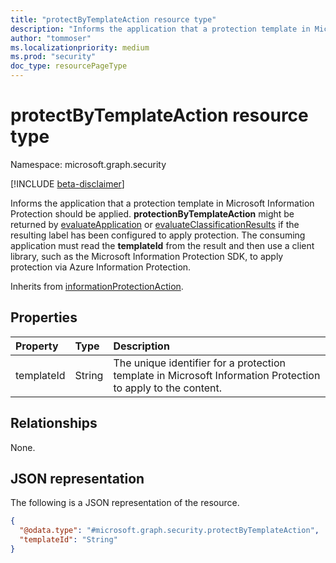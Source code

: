 ```yaml
---
title: "protectByTemplateAction resource type"
description: "Informs the application that a protection template in Microsoft Information Protection should be applied."
author: "tommoser"
ms.localizationpriority: medium
ms.prod: "security"
doc_type: resourcePageType
---
```


# protectByTemplateAction resource type

Namespace: microsoft.graph.security

[!INCLUDE [beta-disclaimer](../../includes/beta-disclaimer.md)]

Informs the application that a protection template in Microsoft Information Protection should be applied. **protectionByTemplateAction** might be returned by [evaluateApplication](../api/security-sensitivitylabel-evaluateapplication.md) or [evaluateClassificationResults](../api/security-sensitivitylabel-evaluateclassificationresults.md) if the resulting label has been configured to apply protection. The consuming application must read the **templateId** from the result and then use a client library, such as the Microsoft Information Protection SDK, to apply protection via Azure Information Protection.


Inherits from [informationProtectionAction](../resources/security-informationprotectionaction.md).

## Properties
| Property   | Type   | Description                                                                                                  |
| :--------- | :----- | :----------------------------------------------------------------------------------------------------------- |
| templateId | String | The unique identifier for a protection template in Microsoft Information Protection to apply to the content. |

## Relationships
None.

## JSON representation
The following is a JSON representation of the resource.
<!-- {
  "blockType": "resource",
  "@odata.type": "microsoft.graph.security.protectByTemplateAction"
}
-->
``` json
{
  "@odata.type": "#microsoft.graph.security.protectByTemplateAction",
  "templateId": "String"
}
```

